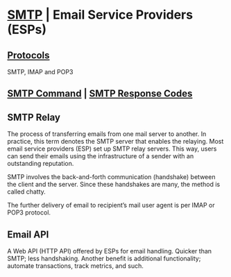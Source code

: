 # [SMTP](https://en.wikipedia.org/wiki/Simple_Mail_Transfer_Protocol "Wikipedia") | Email Service Providers (ESPs)

## [Protocols](https://mailtrap.io/blog/imap-pop3-smtp/)

SMTP, IMAP and POP3

## [SMTP Command](https://mailtrap.io/blog/smtp-commands-and-responses/ "mailtrap.io") | [SMTP Response Codes](https://en.wikipedia.org/wiki/List_of_SMTP_server_return_codes)


## SMTP Relay

The process of transferring emails from one mail server to another. In practice, this term denotes the SMTP server that enables the relaying. Most email service providers (ESP) set up SMTP relay servers. This way, users can send their emails using the infrastructure of a sender with an outstanding reputation.  

SMTP involves the back-and-forth communication (handshake) between the client and the server. Since these handshakes are many, the method is called chatty. 

The further delivery of email to recipient’s mail user agent is per IMAP or POP3 protocol. 

## Email API

A Web API (HTTP API) offered by ESPs for email handling. Quicker than SMTP; less handshaking. Another benefit is additional functionality; automate transactions, track metrics, and such.




### &nbsp;
<!-- 

# Markdown Cheatsheet

[Markdown Cheatsheet](https://github.com/adam-p/markdown-here/wiki/Markdown-Cheatsheet "Wiki @ GitHub")


# Link @ (HTML | MD)

([HTML](___.md "___"))   


# Bookmark

- Reference
[Foo](#foo)

- Target
<a name="foo"></a>

-->

